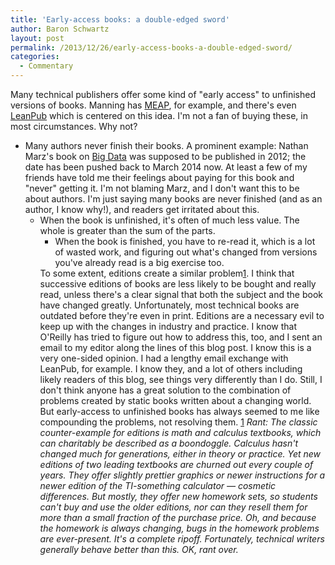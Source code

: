```yaml
---
title: 'Early-access books: a double-edged sword'
author: Baron Schwartz
layout: post
permalink: /2013/12/26/early-access-books-a-double-edged-sword/
categories:
  - Commentary
---
```

Many technical publishers offer some kind of "early access" to unfinished versions of books. Manning has [MEAP][1], for example, and there's even [LeanPub][2] which is centered on this idea. I'm not a fan of buying these, in most circumstances. Why not? 
*   Many authors never finish their books. A prominent example: Nathan Marz's book on [Big Data][3] was supposed to be published in 2012; the date has been pushed back to March 2014 now. At least a few of my friends have told me their feelings about paying for this book and "never" getting it. I'm not blaming Marz, and I don't want this to be about authors. I'm just saying many books are never finished (and as an author, I know why!), and readers get irritated about this. 
    *   When the book is unfinished, it's often of much less value. The whole is greater than the sum of the parts. 
        *   When the book is finished, you have to re-read it, which is a lot of wasted work, and figuring out what's changed from versions you've already read is a big exercise too. </ul> 
            To some extent, editions create a similar problem[1]. I think that successive editions of books are less likely to be bought and really read, unless there's a clear signal that both the subject and the book have changed greatly. Unfortunately, most technical books are outdated before they're even in print. Editions are a necessary evil to keep up with the changes in industry and practice. 
            I know that O'Reilly has tried to figure out how to address this, too, and I sent an email to my editor along the lines of this blog post. 
            I know this is a very one-sided opinion. I had a lengthy email exchange with LeanPub, for example. I know they, and a lot of others including likely readers of this blog, see things very differently than I do. 
            Still, I don't think anyone has a great solution to the combination of problems created by static books written about a changing world. But early-access to unfinished books has always seemed to me like compounding the problems, not resolving them. 
            [1] *Rant: The classic counter-example for editions is math and calculus textbooks, which can charitably be described as a boondoggle. Calculus hasn't changed much for generations, either in theory or practice. Yet new editions of two leading textbooks are churned out every couple of years. They offer slightly prettier graphics or newer instructions for a newer edition of the TI-something calculator &#8212; cosmetic differences. But mostly, they offer new homework sets, so students can't buy and use the older editions, nor can they resell them for more than a small fraction of the purchase price. Oh, and because the homework is always changing, bugs in the homework problems are ever-present. It's a complete ripoff. Fortunately, technical writers generally behave better than this. OK, rant over.*

 [1]: http://www.manning.com/about/meap.html
 [2]: https://leanpub.com/
 [3]: http://www.manning.com/marz/
